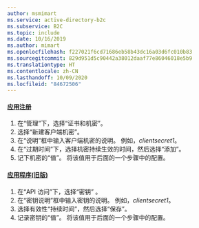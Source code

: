 ```yaml
---
author: msmimart
ms.service: active-directory-b2c
ms.subservice: B2C
ms.topic: include
ms.date: 10/16/2019
ms.author: mimart
ms.openlocfilehash: f227021f6cd71686eb58b43dc16a03d6fc010b83
ms.sourcegitcommit: 829d951d5c90442a38012daaf77e86046018e5b9
ms.translationtype: HT
ms.contentlocale: zh-CN
ms.lasthandoff: 10/09/2020
ms.locfileid: "84672506"
---
```

#### <a name="app-registrations"></a>[应用注册](#tab/app-reg-ga/) 

1. 在“管理”下，选择“证书和机密”。 
1. 选择“新建客户端机密”。
1. 在“说明”框中输入客户端机密的说明。 例如，*clientsecret1*。
1. 在“过期时间”下，选择机密持续生效的时间，然后选择“添加”。
1. 记下机密的“值”。 将该值用于后面的一个步骤中的配置。

#### <a name="applications-legacy"></a>[应用程序(旧版)](#tab/applications-legacy/)

1. 在“API 访问”下，选择“密钥” 。
1. 在“密钥说明”框中输入密钥的说明。 例如，*clientsecret1*。
1. 选择有效性“持续时间”，然后选择“保存”。
1. 记录密钥的“值”。 将该值用于后面的一个步骤中的配置。